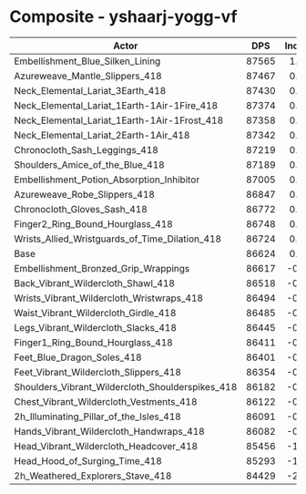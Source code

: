 # Composite - yshaarj-yogg-vf
| Actor | DPS | Increase |
|---|:---:|:---:|
|Embellishment_Blue_Silken_Lining|87565|1.09%|
|Azureweave_Mantle_Slippers_418|87467|0.97%|
|Neck_Elemental_Lariat_3Earth_418|87430|0.93%|
|Neck_Elemental_Lariat_1Earth-1Air-1Fire_418|87374|0.87%|
|Neck_Elemental_Lariat_1Earth-1Air-1Frost_418|87358|0.85%|
|Neck_Elemental_Lariat_2Earth-1Air_418|87342|0.83%|
|Chronocloth_Sash_Leggings_418|87219|0.69%|
|Shoulders_Amice_of_the_Blue_418|87189|0.65%|
|Embellishment_Potion_Absorption_Inhibitor|87005|0.44%|
|Azureweave_Robe_Slippers_418|86847|0.26%|
|Chronocloth_Gloves_Sash_418|86772|0.17%|
|Finger2_Ring_Bound_Hourglass_418|86748|0.14%|
|Wrists_Allied_Wristguards_of_Time_Dilation_418|86724|0.12%|
|Base|86624|0.00%|
|Embellishment_Bronzed_Grip_Wrappings|86617|-0.01%|
|Back_Vibrant_Wildercloth_Shawl_418|86518|-0.12%|
|Wrists_Vibrant_Wildercloth_Wristwraps_418|86494|-0.15%|
|Waist_Vibrant_Wildercloth_Girdle_418|86485|-0.16%|
|Legs_Vibrant_Wildercloth_Slacks_418|86445|-0.21%|
|Finger1_Ring_Bound_Hourglass_418|86411|-0.25%|
|Feet_Blue_Dragon_Soles_418|86401|-0.26%|
|Feet_Vibrant_Wildercloth_Slippers_418|86354|-0.31%|
|Shoulders_Vibrant_Wildercloth_Shoulderspikes_418|86182|-0.51%|
|Chest_Vibrant_Wildercloth_Vestments_418|86122|-0.58%|
|2h_Illuminating_Pillar_of_the_Isles_418|86091|-0.62%|
|Hands_Vibrant_Wildercloth_Handwraps_418|86082|-0.62%|
|Head_Vibrant_Wildercloth_Headcover_418|85456|-1.35%|
|Head_Hood_of_Surging_Time_418|85293|-1.54%|
|2h_Weathered_Explorers_Stave_418|84429|-2.53%|
